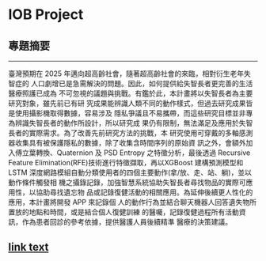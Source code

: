 # IOB Project

## 專題摘要

---

臺灣預期在 2025 年邁向超高齡社會，隨著超高齡社會的來臨，相對衍生老年失智症的
人口劇增已是急需解決的問題。因此，如何提供給失智長者更完善的生活醫療照護已成為
不可忽視的議題與挑戰。有鑑於此，本計畫將以失智長者為主要研究對象，雖先前已有研
究成果能辨識人類不同的動作樣式，但過去研究成果皆是使用攝影機取得數據，容易涉及
隱私爭議且不易攜帶，而這些研究目標並非專為辨識失智長者的動作所設計，所以研究成
果仍有限制，無法滿足及應用於失智長者的實際需求。為了改善先前研究方法的挑戰，本
研究使用可穿戴的多軸感測器收集具有被保護隱私的數據，除了收集含時間序列的原始資
訊之外，會額外加入傅立葉轉換、Quaternion 及 PSD  Entropy 之特徵分析，最後透過
Recursive Feature Elimination(RFE)技術進行特徵擷取，再以XGBoost 建構預測模型和LSTM
深度網路模組自動分類使用者的四個主要動作(拿/放、走、站、躺)，並以動作條件觸發相
機之攝錄記錄，加強智慧系統協助失智長者尋找物品的實際可應用性，以協助尋找遺忘物
品或記錄復健活動的相關應用。為延伸後續更人性化的應用，本計畫將開發 APP 來記錄個
人的動作行為並結合聊天機器人回答遺失物所置放的地點和時間，或是結合個人復健訓練
的醫囑，記錄復健過程所有活動資訊，作為患者回診的參考依據，提供醫護人員後續精準
醫療的決策建議。

[link text](./專題資料/大專生科技部計畫.pdf)
---